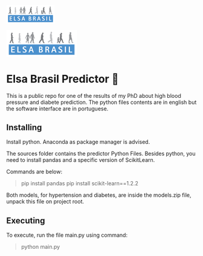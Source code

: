 <img src="https://raw.githubusercontent.com/murilofreire777/elsabrasilpreditor/master/sources/elsa.png" width="128">

![stack Overflow](https://raw.githubusercontent.com/murilofreire777/elsabrasilpreditor/master/sources/elsa.png)

# Elsa Brasil Predictor  📝  
This is a public repo for one of the results of my PhD about high blood pressure and diabete prediction.
The python files contents are in english but the software interface are in portuguese.

## Installing 
Install python. Anaconda as package manager is advised.

The sources folder contains the predictor Python Files. Besides python, you need to install pandas and a specific version of ScikitLearn.

Commands are below:

> pip install pandas
> pip install scikit-learn==1.2.2

Both models, for hypertension and diabetes, are inside the models.zip file, unpack this file on project root.

## Executing

To execute, run the file main.py using command:

> python main.py



